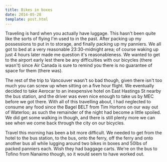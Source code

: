 ```yaml
---
title: Bikes in boxes
date: 2014-05-28
template: post.html
---
```


Traveling is hard when you actually have luggage. This hasn't been quite like the sorts of flying I'm used to in the past. After packing up my possessions to put in to storage, and finally packing up my panniers. We all got to bed at a very reasonable 23:30-midnight area; of course waking up just 4 hours later made me question it's reasonableness. We wanted to get to the airport early lest there be any difficulties with our bicycles (there wasn't) since Air Canada is sure to remind you there is no guarantee of space for them (there was).

The rest of the trip to Vancouver wasn't so bad though, given there isn't too much you can screw up when sitting on a five hour flight. We eventually decided to take Aerocar to an inexpensive hotel on East Hastings St nearby the bus station, and the driver was even nice enough to take us by MEC before we got there. With all of this travelling about, I had neglected to consume any food since the Bagel BELT from Tim Hortons on our way out of Waterloo; as such the remainder of the night had become a little spoiled. We did get some walking in though, and there is still plenty more we can see when we come back through the city on our bicycles.

Travel this morning has been a bit more difficult. We needed to get from the hotel to the bus station, to the bus, onto the ferry, off the ferry and onto another bus all while lugging around two bikes in boxes and 50lbs of packed panniers each. Wish they had baggage carts. We're on the bus to Tofino from Nanaimo though, so it would seem to have worked out.